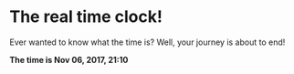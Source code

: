 # The real time clock!

Ever wanted to know what the time is? Well, your journey is about to end!

**The time is Nov 06, 2017, 21:10**